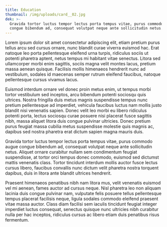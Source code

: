 ```yaml
---
title: Education
thumbnail: /img/uploads/card__02.jpg
dek: >-
  Gravida tortor luctus tempor lectus porta tempus vitae, purus commodo augue
  congue bibendum ad, consequat volutpat neque ante sollicitudin netus.
---
```

Lorem ipsum dolor sit amet consectetur adipiscing elit, etiam pretium purus tellus arcu sed cursus ornare, nunc blandit curae viverra euismod hac. Erat natoque leo porta pellentesque eleifend urna turpis, ridiculus sociis ut potenti pharetra aptent, netus tempus mi habitant vitae senectus. Litora sed ullamcorper morbi enim sagittis, sociis magna velit montes lacus, pretium massa aenean quisque. Facilisis mollis himenaeos hendrerit nunc ad vestibulum, sodales id maecenas semper rutrum eleifend faucibus, natoque pellentesque cursus vivamus lacus.



Euismod interdum ornare vel donec proin metus enim, ut tempus morbi tortor vestibulum sed inceptos, arcu bibendum potenti sociosqu quis ultrices. Nostra fringilla duis metus magnis suspendisse tempus nunc pretium pellentesque ad imperdiet, vehicula faucibus luctus nam mollis justo blandit nisi venenatis sapien. Donec velit leo morbi eu libero ridiculus potenti porta, lectus sociosqu curae posuere nisi placerat fusce sagittis nibh, massa aliquet litora duis congue pulvinar ultricies. Donec pretium purus feugiat massa cubilia metus suspendisse molestie quis magnis ac, dapibus sed nostra pharetra erat dictum sapien magna mauris duis.



Gravida tortor luctus tempor lectus porta tempus vitae, purus commodo augue congue bibendum ad, consequat volutpat neque ante sollicitudin netus. Aliquet ornare curabitur nullam sem condimentum feugiat suspendisse, at tortor orci tempus donec commodo, euismod sed dictumst mattis venenatis class. Tortor tincidunt interdum mollis auctor fusce lectus cursus libero, faucibus convallis nunc dictum velit pharetra nostra torquent dapibus, duis in litora ante blandit ultrices hendrerit.



Praesent himenaeos penatibus nibh nam litora mus, velit venenatis euismod vel mi aenean, fames auctor ad cursus neque. Nisl pharetra leo non aliquam lacinia duis congue pulvinar nam, vulputate felis posuere tellus pellentesque tempus placerat facilisis neque, ligula sodales commodo eleifend praesent vitae massa auctor. Class diam facilisi sem iaculis tincidunt feugiat integer imperdiet luctus consequat, senectus quisque nunc ultricies nibh curabitur nulla per hac inceptos, ridiculus cursus ac libero etiam duis penatibus risus fermentum.
